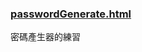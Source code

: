 ### [passwordGenerate.html](https://github.com/spp72kimo/CS_note/blob/main/DOM/passwordGenerate.html)
密碼產生器的練習

